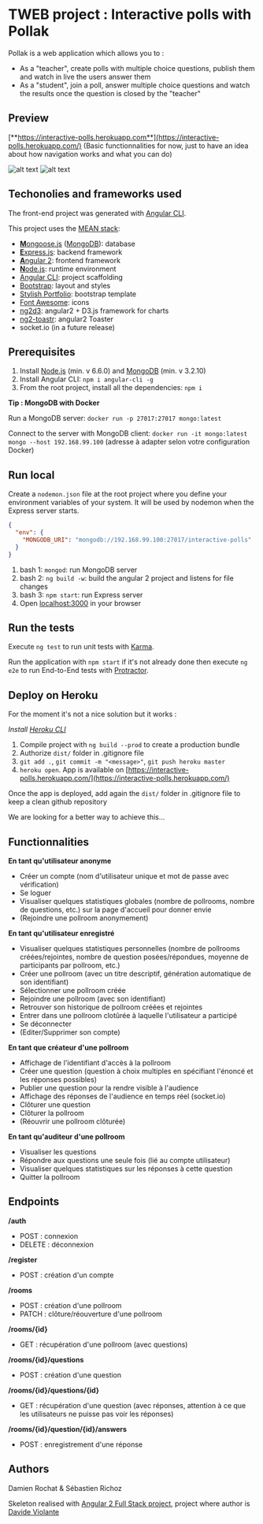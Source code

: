 # TWEB project : Interactive polls with Pollak
Pollak is a web application which allows you to :
* As a "teacher", create polls with multiple choice questions, publish them and watch in live the users answer them
* As a "student", join a poll, answer multiple choice questions and watch the results once the question is closed by the "teacher"

## Preview
[**https://interactive-polls.herokuapp.com**](https://interactive-polls.herokuapp.com/) (Basic functionnalities for now, just to have an idea about how navigation works and what you can do)

![alt text](https://github.com/damienrochat/TWEB-Interactive-Polls/blob/master/src/public/assets/img/dashboard.PNG "Dashboard")
![alt text](https://github.com/damienrochat/TWEB-Interactive-Polls/blob/master/src/public/assets/img/pollcreator.PNG "Poll creator")


## Techonolies and frameworks used
The front-end project was generated with [Angular CLI](https://github.com/angular/angular-cli).
  
This project uses the [MEAN stack](https://en.wikipedia.org/wiki/MEAN_(software_bundle)):
* [**M**ongoose.js](http://www.mongoosejs.com) ([MongoDB](http://www.mongodb.com)): database
* [**E**xpress.js](http://expressjs.com): backend framework
* [**A**ngular 2](https://angular.io): frontend framework
* [**N**ode.js](https://nodejs.org): runtime environment
* [Angular CLI](https://cli.angular.io): project scaffolding
* [Bootstrap](http://www.getbootstrap.com): layout and styles
* [Stylish Portfolio](https://startbootstrap.com/template-overviews/stylish-portfolio/): bootstrap template
* [Font Awesome](http://fontawesome.io): icons
* [ng2d3](https://swimlane.gitbooks.io/ng2d3/content/): angular2 + D3.js framework for charts
* [ng2-toastr](https://www.npmjs.com/package/ng2-toastr): angular2 Toaster
* socket.io (in a future release)

## Prerequisites
1. Install [Node.js](https://nodejs.org) (min. v 6.6.0) and [MongoDB](http://www.mongodb.com) (min. v 3.2.10)
2. Install Angular CLI: `npm i angular-cli -g`
3. From the root project, install all the dependencies: `npm i`

**Tip : MongoDB with Docker**

Run a MongoDB server: `docker run -p 27017:27017 mongo:latest`

Connect to the server with MongoDB client: `docker run -it mongo:latest mongo --host 192.168.99.100` (adresse à adapter selon votre configuration Docker)

## Run local

Create a `nodemon.json` file at the root project where you define your environment variables of your system. It will be used by nodemon when the Express server starts.

```json
{
  "env": {
    "MONGODB_URI": "mongodb://192.168.99.100:27017/interactive-polls"
  }
}
```

1. bash 1: `mongod`: run MongoDB server
2. bash 2: `ng build -w`: build the angular 2 project and listens for file changes
3. bash 3: `npm start`: run Express server
4. Open [localhost:3000](http://localhost:3000) in your browser

## Run the tests

Execute `ng test` to run unit tests with [Karma](https://karma-runner.github.io).

Run the application with `npm start` if it's not already done then execute `ng e2e` to run End-to-End tests with [Protractor](http://www.protractortest.org/). 

## Deploy on Heroku
For the moment it's not a nice solution but it works :

*Install [Heroku CLI](https://devcenter.heroku.com/articles/heroku-command-line#download-and-install)*

1. Compile project with `ng build --prod` to create a production bundle
2. Authorize `dist/` folder in .gitignore file
3. `git add .`, `git commit -m "<message>"`, `git push heroku master`
4. `heroku open`. App is available on [https://interactive-polls.herokuapp.com/](https://interactive-polls.herokuapp.com/)

Once the app is deployed, add again the `dist/` folder in .gitignore file to keep a clean github repository

We are looking for a better way to achieve this...

## Functionnalities

**En tant qu'utilisateur anonyme**

- Créer un compte (nom d'utilisateur unique et mot de passe avec vérification)
- Se loguer
- Visualiser quelques statistiques globales (nombre de pollrooms, nombre de questions, etc.) sur la page d'accueil pour donner envie
- (Rejoindre une pollroom anonymement)

**En tant qu'utilisateur enregistré**

- Visualiser quelques statistiques personnelles (nombre de pollrooms créées/rejointes, nombre de question posées/répondues, moyenne de participants par pollroom, etc.)
- Créer une pollroom (avec un titre descriptif, génération automatique de son identifiant)
- Sélectionner une pollroom créée
- Rejoindre une pollroom (avec son identifiant)
- Retrouver son historique de pollroom créées et rejointes
- Entrer dans une pollroom clotûrée à laquelle l'utilisateur a participé
- Se déconnecter
- (Editer/Supprimer son compte)

**En tant que créateur d'une pollroom**

- Affichage de l'identifiant d'accès à la pollroom
- Créer une question (question à choix multiples en spécifiant l'énoncé et les réponses possibles)
- Publier une question pour la rendre visible à l'audience
- Affichage des réponses de l'audience en temps réel (socket.io)
- Clôturer une question
- Clôturer la pollroom
- (Réouvrir une pollroom clôturée)

**En tant qu'auditeur d'une pollroom**

- Visualiser les questions
- Répondre aux questions une seule fois (lié au compte utilisateur)
- Visualiser quelques statistiques sur les réponses à cette question
- Quitter la pollroom

## Endpoints

**/auth**

- POST : connexion
- DELETE : déconnexion

**/register**

- POST : création d'un compte

**/rooms**

- POST : création d'une pollroom
- PATCH : clôture/réouverture d'une pollroom

**/rooms/{id}**

- GET : récupération d'une pollroom (avec questions)

**/rooms/{id}/questions**

- POST : création d'une question

**/rooms/{id}/questions/{id}**

- GET : récupération d'une question (avec réponses, attention à ce que les utilisateurs ne puisse pas voir les réponses)

**/rooms/{id}/question/{id}/answers**

- POST : enregistrement d'une réponse

## Authors

Damien Rochat & Sébastien Richoz

Skeleton realised with [Angular 2 Full Stack project](https://david-dm.org/DavideViolante/Angular2-Full-Stack), project where author is [Davide Violante](https://github.com/DavideViolante)
